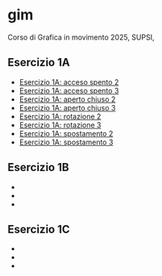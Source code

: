 # gim
Corso di Grafica in movimento 2025, SUPSI,

## Esercizio 1A
- [Esercizio 1A: acceso spento 2](https://nysaai.github.io/gim/esercizio_1A/acceso_spento_2.html)
- [Esercizio 1A: acceso spento 3](https://nysaai.github.io/gim/esercizio_1A/acceso_spento_3.html)
- [Esercizio 1A: aperto chiuso 2](https://nysaai.github.io/gim/esercizio_1A/aperto_chiuso_2.html)
- [Esercizio 1A: aperto chiuso 3](https://nysaai.github.io/gim/esercizio_1A/aperto_chiuso_3.html)
- [Esercizio 1A: rotazione 2](https://nysaai.github.io/gim/esercizio_1A/rotazione_2.html)
- [Esercizio 1A: rotazione 3](https://nysaai.github.io/gim/esercizio_1A/rotazione_3.html)
- [Esercizio 1A: spostamento 2](https://nysaai.github.io/gim/esercizio_1A/spostamento_2.html)
- [Esercizio 1A: spostamento 3](https://nysaai.github.io/gim/esercizio_1A/spostamento_3.html)



## Esercizio 1B
- 
-
-


## Esercizio 1C
-
-
-